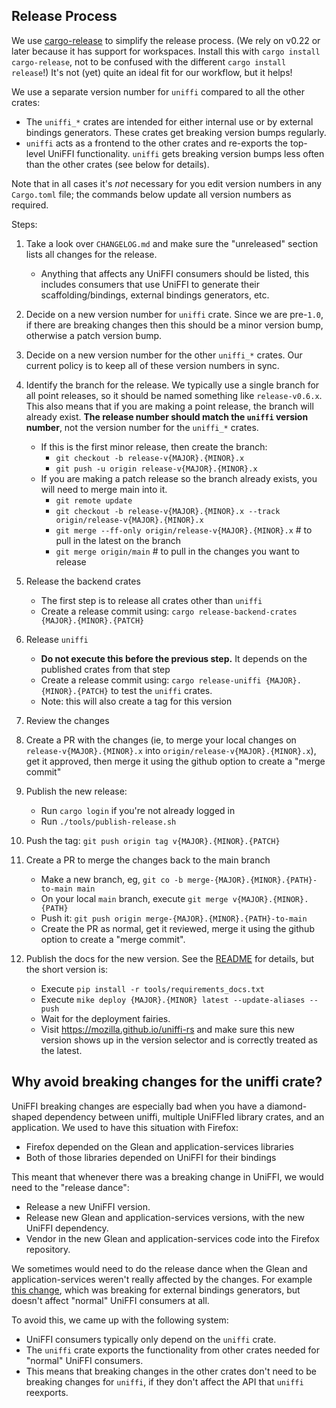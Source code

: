 
## Release Process

We use [cargo-release](https://crates.io/crates/cargo-release) to simplify the release process.
(We rely on v0.22 or later because it has support for workspaces. Install this with
`cargo install cargo-release`, not to be confused with the different `cargo install release`!)
It's not (yet) quite an ideal fit for our workflow, but it helps!

We use a separate version number for `uniffi` compared to all the other crates:

  - The `uniffi_*` crates are intended for either internal use or by external bindings generators.
    These crates get breaking version bumps regularly.
  - `uniffi` acts as a frontend to the other crates and re-exports the top-level UniFFI
    functionality.  `uniffi` gets breaking version bumps less often than the other crates (see below
    for details).

Note that in all cases it's *not* necessary for you edit version numbers in any `Cargo.toml` file;
the commands below update all version numbers as required.

Steps:

1. Take a look over `CHANGELOG.md` and make sure the "unreleased" section lists all changes for
   the release.
   * Anything that affects any UniFFI consumers should be listed, this includes consumers that
     use UniFFI to generate their scaffolding/bindings, external bindings generators, etc.

1. Decide on a new version number for `uniffi` crate.  Since we are pre-`1.0`, if there are breaking
   changes then this should be a minor version bump, otherwise a patch version bump.

1. Decide on a new version number for the other `uniffi_*` crates.  Our current
   policy is to keep all of these version numbers in sync.

1. Identify the branch for the release. We typically use a single branch for all point releases,
   so it should be named something like `release-v0.6.x`. This also means that if you are making a point release, the branch
   will already exist. **The release number should match the `uniffi` version number**, not the
   version number for the `uniffi_*` crates.

   * If this is the first minor release, then create the branch:
      * `git checkout -b release-v{MAJOR}.{MINOR}.x`
      * `git push -u origin release-v{MAJOR}.{MINOR}.x`
   * If you are making a patch release so the branch already exists, you will need to
     merge main into it.
      * `git remote update`
      * `git checkout -b release-v{MAJOR}.{MINOR}.x --track origin/release-v{MAJOR}.{MINOR}.x`
      * `git merge --ff-only origin/release-v{MAJOR}.{MINOR}.x` # to pull in the latest on the branch
      * `git merge origin/main` # to pull in the changes you want to release

1. Release the backend crates
   * The first step is to release all crates other than `uniffi`
   * Create a release commit using: `cargo release-backend-crates {MAJOR}.{MINOR}.{PATCH}`

1. Release `uniffi`
   * **Do not execute this before the previous step.**  It depends on the published crates from that step
   * Create a release commit using: `cargo release-uniffi {MAJOR}.{MINOR}.{PATCH}` to test the `uniffi` crates.
   * Note: this will also create a tag for this version

1. Review the changes

1. Create a PR with the changes (ie, to merge your local changes on `release-v{MAJOR}.{MINOR}.x` into `origin/release-v{MAJOR}.{MINOR}.x`),
   get it approved, then merge it using the github option to create a "merge commit"

1. Publish the new release:
    * Run `cargo login` if you're not already logged in
    * Run `./tools/publish-release.sh`

1. Push the tag: `git push origin tag v{MAJOR}.{MINOR}.{PATCH}`

1. Create a PR to merge the changes back to the main branch
   * Make a new branch, eg, `git co -b merge-{MAJOR}.{MINOR}.{PATH}-to-main main`
   * On your local `main` branch, execute `git merge v{MAJOR}.{MINOR}.{PATH}`
   * Push it: `git push origin merge-{MAJOR}.{MINOR}.{PATH}-to-main`
   * Create the PR as normal, get it reviewed, merge it using the github option to create a "merge commit".

1. Publish the docs for the new version. See the [README](../manual/src/README.md) for details, but the short version is:
    * Execute `pip install -r tools/requirements_docs.txt`
    * Execute `mike deploy {MAJOR}.{MINOR} latest --update-aliases --push`
    * Wait for the deployment fairies.
    * Visit https://mozilla.github.io/uniffi-rs and make sure this new version shows
      up in the version selector and is correctly treated as the latest.

## Why avoid breaking changes for the uniffi crate?

UniFFI breaking changes are especially bad when you have a diamond-shaped dependency between uniffi,
multiple UniFFIed library crates, and an application.  We used to have this situation with Firefox:

- Firefox depended on the Glean and application-services libraries
- Both of those libraries depended on UniFFI for their bindings

This meant that whenever there was a breaking change in UniFFI, we would need to the "release
dance":
 - Release a new UniFFI version.
 - Release new Glean and application-services versions, with the new UniFFI dependency.
 - Vendor in the new Glean and application-services code into the Firefox repository.

We sometimes would need to do the release dance when the Glean and application-services weren't
really affected by the changes.  For example [this change](
https://github.com/mozilla/uniffi-rs/commit/0bf18394a49856ce0705a7eae3cb1c0127d6ffb9), which was
breaking for external bindings generators, but doesn't affect "normal" UniFFI consumers at all.

To avoid this, we came up with the following system:
 - UniFFI consumers typically only depend on the `uniffi` crate.
 - The `uniffi` crate exports the functionality from other crates needed for "normal" UniFFI
   consumers.
 - This means that breaking changes in the other crates don't need to be breaking changes for
   `uniffi`, if they don't affect the API  that `uniffi` reexports.
